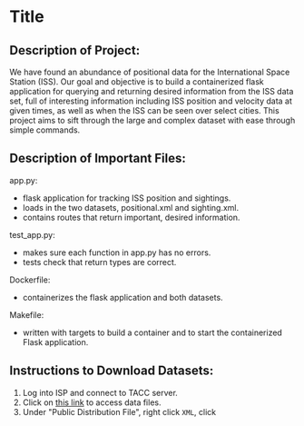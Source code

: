 # Title

## Description of Project:
We have found an abundance of positional data for the International Space Station (ISS). Our goal and objective is to build a containerized flask application for querying and returning desired information from the ISS data set, full of interesting information including ISS position and velocity data at given times, as well as when the ISS can be seen over select cities. This project aims to sift through the large and complex dataset with ease through simple commands. 

## Description of Important Files:
app.py:
- flask application for tracking ISS position and sightings.
- loads in the two datasets, positional.xml and sighting.xml.
- contains routes that return important, desired information.

test_app.py:
- makes sure each function in app.py has no errors.
- tests check that return types are correct.

Dockerfile:
- containerizes the flask application and both datasets.

Makefile:
- written with targets to build a container and to start the containerized Flask application.

## Instructions to Download Datasets:
1. Log into ISP and connect to TACC server.
2. Click on [this link](https://data.nasa.gov/Space-Science/ISS_COORDS_2022-02-13/r6u8-bhhq) to access data files.
3. Under "Public Distribution File", right click `XML`, click 






